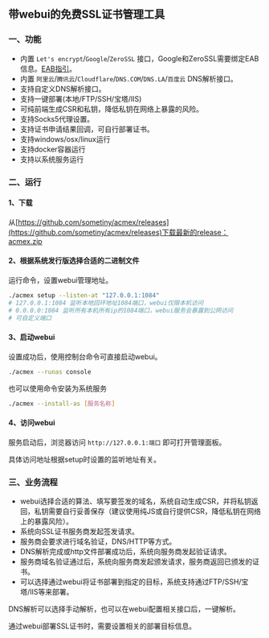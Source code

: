 
## 带webui的免费SSL证书管理工具


### 一、功能
* 内置 `Let's encrypt`/`Google`/`ZeroSSL` 接口，Google和ZeroSSL需要绑定EAB信息。[EAB指引](https://bkssl.com/document/acmev2-eab.html)。
* 内置 `阿里云`/`腾讯云`/`Cloudflare`/`DNS.COM`/`DNS.LA`/`百度云` DNS解析接口。
* 支持自定义DNS解析接口。
* 支持一键部署(本地/FTP/SSH/宝塔/IIS)
* 可纯前端生成CSR和私钥，降低私钥在网络上暴露的风险。
* 支持Socks5代理设置。
* 支持证书申请结果回调，可自行部署证书。
* 支持windows/osx/linux运行
* 支持docker容器运行
* 支持以系统服务运行

### 二、运行

#### 1、下载
从[https://github.com/sometiny/acmex/releases](https://github.com/sometiny/acmex/releases)下载最新的release：acmex.zip

#### 2、根据系统发行版选择合适的二进制文件
运行命令，设置webui管理地址。

```bash
./acmex setup --listen-at "127.0.0.1:1084"
# 127.0.0.1:1084 监听本地回环地址1084端口，webui仅限本机访问
# 0.0.0.0:1084 监听所有本机所有ip的1084端口，webui服务会暴露到公网访问
# 可自定义端口
```

#### 3、启动webui
设置成功后，使用控制台命令可直接启动webui。
```bash
./acmex --runas console
```
也可以使用命令安装为系统服务
```bash
./acmex --install-as [服务名称]
```

#### 4、访问webui
服务启动后，浏览器访问 `http://127.0.0.1:端口` 即可打开管理面板。

具体访问地址根据setup时设置的监听地址有关。


### 三、业务流程
* webui选择合适的算法、填写要签发的域名，系统自动生成CSR，并将私钥返回，私钥需要自行妥善保存（建议使用纯JS或自行提供CSR，降低私钥在网络上的暴露风险）。
* 系统向SSL证书服务商发起签发请求。
* 服务商会要求进行域名验证，DNS/HTTP等方式。
* DNS解析完成或http文件部署成功后，系统向服务商发起验证请求。
* 服务商域名验证通过后，系统向服务商发起颁发请求，服务商返回已颁发的证书。
* 可以选择通过webui将证书部署到指定的目标，系统支持通过FTP/SSH/宝塔/IIS等来部署。


DNS解析可以选择手动解析，也可以在webui配置相关接口后，一键解析。

通过webui部署SSL证书时，需要设置相关的部署目标信息。